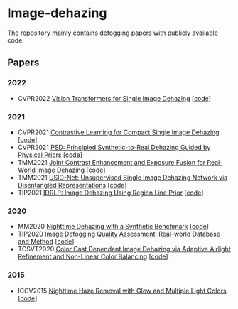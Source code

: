 # Image-dehazing
The repository mainly contains defogging papers with publicly available code.
## Papers
### 2022
* CVPR2022 [Vision Transformers for Single Image Dehazing](https://arxiv.org/pdf/2204.03883.pdf) [[code](https://github.com/IDKiro/DehazeFormer)]

### 2021
* CVPR2021 [Contrastive Learning for Compact Single Image Dehazing](https://openaccess.thecvf.com/content/CVPR2021/papers/Wu_Contrastive_Learning_for_Compact_Single_Image_Dehazing_CVPR_2021_paper.pdf) [[code](https://github.com/GlassyWu/AECR-Net)]
* CVPR2021 [PSD: Principled Synthetic-to-Real Dehazing Guided by Physical Priors](https://openaccess.thecvf.com/content/CVPR2021/papers/Chen_PSD_Principled_Synthetic-to-Real_Dehazing_Guided_by_Physical_Priors_CVPR_2021_paper.pdf) [[code](https://github.com/zychen-ustc/PSD-Principled-Synthetic-to-Real-Dehazing-Guided-by-Physical-Priors)]
* TMM2021 [Joint Contrast Enhancement and Exposure Fusion for Real-World Image Dehazing](https://ieeexplore.ieee.org/abstract/document/9537303) [[code](https://github.com/hangxiaotian/CEEF)]
* TMM2021 [USID-Net: Unsupervised Single Image Dehazing Network via Disentangled Representations](https://ieeexplore.ieee.org/stamp/stamp.jsp?tp=&arnumber=9745359)
 [[code](https://github.com/dehazing/USID-Net)]
* TIP2021 [IDRLP: Image Dehazing Using Region Line Prior](https://ieeexplore.ieee.org/document/9594664) [[code](https://sites.google.com/site/renwenqi888/)]

### 2020
* MM2020 [Nighttime Dehazing with a Synthetic Benchmark](https://dl.acm.org/doi/abs/10.1145/3394171.3413763?casa_token=Vr024XVDdBsAAAAA:dadrbvGaW4-wgSVH3KXlFbdFObuStDR13u80TsrU2p988Yrv1is0d-m_IGpeijbcX7EmQMumaVTpTw) [[code](https://github.com/chaimi2013/3R)]
* TIP2020 [Image Defogging Quality Assessment: Real-world Database and Method](https://ieeexplore.ieee.org/document/9244631) [[code](http://www.vistalab.ac.cn/MRFID-for-defogging/)]
* TCSVT2020 [Color Cast Dependent Image Dehazing via Adaptive Airlight Refinement and Non-Linear Color Balancing](https://ieeexplore.ieee.org/document/9134933) [[code](https://github.com/m14roy/CC_AA_NCB_Img_Dehaze/tree/master/)]

### 2015
* ICCV2015 [Nighttime Haze Removal with Glow and Multiple Light Colors](https://www.cv-foundation.org/openaccess/content_iccv_2015/papers/Li_Nighttime_Haze_Removal_ICCV_2015_paper.pdf)  [[code](http://yu-li.github.io/)]

